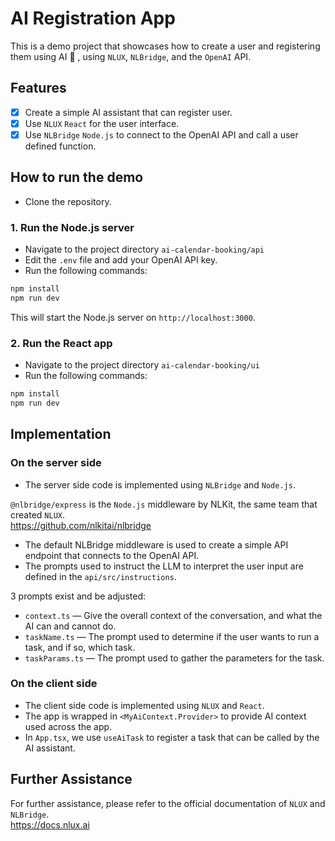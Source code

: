 # AI Registration App

This is a demo project that showcases how to create a user and registering them using AI 🤖
, using `NLUX`, `NLBridge`, and the `OpenAI` API.

## Features

- [x] Create a simple AI assistant that can register user.
- [x] Use `NLUX` `React` for the user interface.
- [x] Use `NLBridge` `Node.js` to connect to the OpenAI API and call a user defined function.

## How to run the demo

- Clone the repository.

### 1. Run the Node.js server

- Navigate to the project directory `ai-calendar-booking/api`
- Edit the `.env` file and add your OpenAI API key.
- Run the following commands:

```bash
npm install
npm run dev
```

This will start the Node.js server on `http://localhost:3000`.

### 2. Run the React app

- Navigate to the project directory `ai-calendar-booking/ui`
- Run the following commands:

```bash
npm install
npm run dev
```

## Implementation

### On the server side

- The server side code is implemented using `NLBridge` and `Node.js`.

`@nlbridge/express` is the `Node.js` middleware by NLKit, the same team that created `NLUX`.<br />
https://github.com/nlkitai/nlbridge

- The default NLBridge middleware is used to create a simple API endpoint that connects to the OpenAI API.
- The prompts used to instruct the LLM to interpret the user input are defined in the `api/src/instructions`.

3 prompts exist and be adjusted:

- `context.ts` — Give the overall context of the conversation, and what the AI can and cannot do.
- `taskName.ts` — The prompt used to determine if the user wants to run a task, and if so, which task.
- `taskParams.ts` — The prompt used to gather the parameters for the task.

### On the client side

- The client side code is implemented using `NLUX` and `React`.
- The app is wrapped in `<MyAiContext.Provider>` to provide AI context used across the app.
- In `App.tsx`, we use `useAiTask` to register a task that can be called by the AI assistant.

## Further Assistance

For further assistance, please refer to the official documentation of `NLUX` and `NLBridge`.<br />
https://docs.nlux.ai
